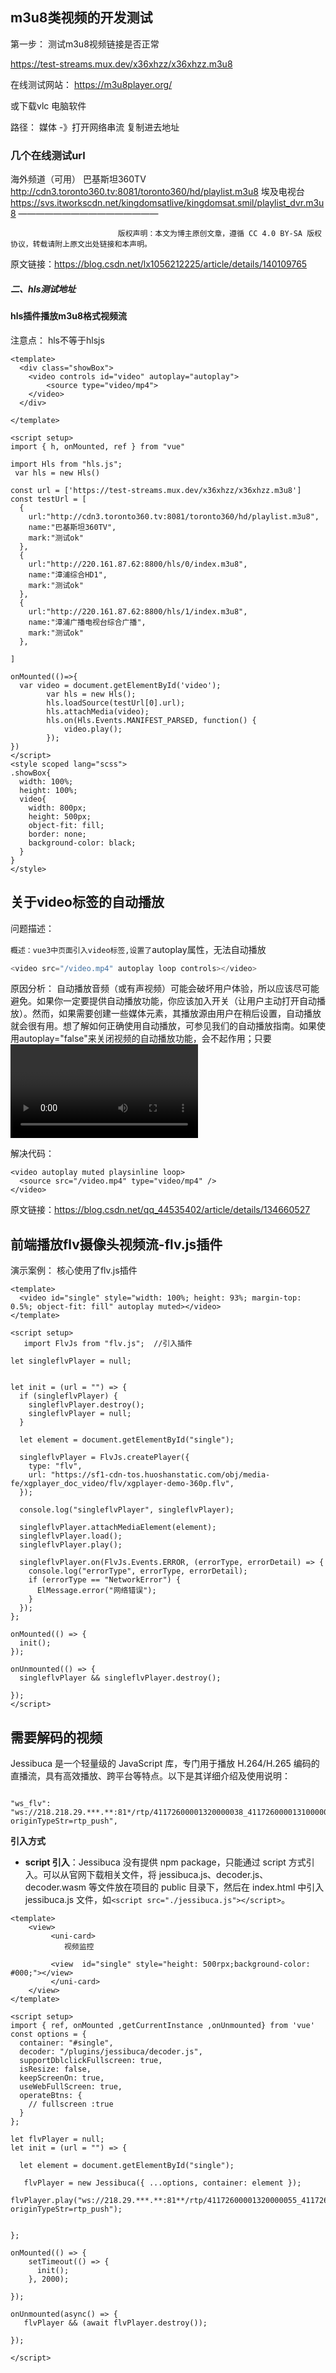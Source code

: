 ## m3u8类视频的开发测试

第一步： 测试m3u8视频链接是否正常

https://test-streams.mux.dev/x36xhzz/x36xhzz.m3u8

在线测试网站： https://m3u8player.org/

或下载vlc 电脑软件 

路径： 媒体 -》打开网络串流    复制进去地址



### 几个在线测试url

海外频道（可用）
巴基斯坦360TV http://cdn3.toronto360.tv:8081/toronto360/hd/playlist.m3u8
埃及电视台 https://svs.itworkscdn.net/kingdomsatlive/kingdomsat.smil/playlist_dvr.m3u8
————————————————

                            版权声明：本文为博主原创文章，遵循 CC 4.0 BY-SA 版权协议，转载请附上原文出处链接和本声明。

原文链接：https://blog.csdn.net/lx1056212225/article/details/140109765

##### 二、hls测试地址

#### hls插件播放m3u8格式视频流

注意点： hls不等于hlsjs

```vue
<template>
  <div class="showBox">
    <video controls id="video" autoplay="autoplay">
        <source type="video/mp4">
    </video>
  </div>

</template>

<script setup>
import { h, onMounted, ref } from "vue"
    
import Hls from "hls.js";
 var hls = new Hls()   
 
const url = ['https://test-streams.mux.dev/x36xhzz/x36xhzz.m3u8']
const testUrl = [
  {
    url:"http://cdn3.toronto360.tv:8081/toronto360/hd/playlist.m3u8",
    name:"巴基斯坦360TV",
    mark:"测试ok"
  },
  {
    url:"http://220.161.87.62:8800/hls/0/index.m3u8",
    name:"漳浦综合HD1",
    mark:"测试ok"
  },
  {
    url:"http://220.161.87.62:8800/hls/1/index.m3u8",
    name:"漳浦广播电视台综合广播",
    mark:"测试ok"
  },

]

onMounted(()=>{
  var video = document.getElementById('video');
        var hls = new Hls();
        hls.loadSource(testUrl[0].url);
        hls.attachMedia(video);
        hls.on(Hls.Events.MANIFEST_PARSED, function() {
            video.play();
        });
})
</script>
<style scoped lang="scss">
.showBox{
  width: 100%;
  height: 100%;  
  video{
    width: 800px;
    height: 500px;
    object-fit: fill;
    border: none;
    background-color: black;
  }
}
</style>
```



## 关于video标签的自动播放

问题描述：

`概述：vue3中页面引入video标签,设置了`autoplay属性，无法自动播放

```TypeScript
<video src="/video.mp4" autoplay loop controls></video>
```

原因分析：
自动播放音频（或有声视频）可能会破坏用户体验，所以应该尽可能避免。如果你一定要提供自动播放功能，你应该加入开关（让用户主动打开自动播放）。然而，如果需要创建一些媒体元素，其播放源由用户在稍后设置，自动播放就会很有用。想了解如何正确使用自动播放，可参见我们的自动播放指南。如果使用autoplay="false"来关闭视频的自动播放功能，会不起作用；只要<video>标签中有autoplay属性，视频就会自动播放。要移除自动播放，需要完全删除该属性。**在某些浏览器（例如Chrome70.0)中，如果没有设置muted属性，autoplay将不会生效**。

解决代码：
```vue
<video autoplay muted playsinline loop>
  <source src="/video.mp4" type="video/mp4" />
</video>
```

原文链接：https://blog.csdn.net/qq_44535402/article/details/134660527







## 前端播放flv摄像头视频流-flv.js插件

演示案例：  核心使用了flv.js插件

```vue
<template>
  <video id="single" style="width: 100%; height: 93%; margin-top: 0.5%; object-fit: fill" autoplay muted></video>
</template>

<script setup>
   import FlvJs from "flv.js";  //引入插件

let singleflvPlayer = null;


let init = (url = "") => {
  if (singleflvPlayer) {
    singleflvPlayer.destroy();
    singleflvPlayer = null;
  }

  let element = document.getElementById("single");

  singleflvPlayer = FlvJs.createPlayer({
    type: "flv",
    url: "https://sf1-cdn-tos.huoshanstatic.com/obj/media-fe/xgplayer_doc_video/flv/xgplayer-demo-360p.flv",
  });

  console.log("singleflvPlayer", singleflvPlayer);

  singleflvPlayer.attachMediaElement(element);
  singleflvPlayer.load();
  singleflvPlayer.play();

  singleflvPlayer.on(FlvJs.Events.ERROR, (errorType, errorDetail) => {
    console.log("errorType", errorType, errorDetail);
    if (errorType == "NetworkError") {
      ElMessage.error("网络错误");
    }
  });
};

onMounted(() => {
  init();
});

onUnmounted(() => {
  singleflvPlayer && singleflvPlayer.destroy();

});
</script>

```







## 需要解码的视频

Jessibuca 是一个轻量级的 JavaScript 库，专门用于播放 H.264/H.265 编码的直播流，具有高效播放、跨平台等特点。以下是其详细介绍及使用说明：

 ```

"ws_flv": "ws://218.218.29.***.**:81*/rtp/41172600001320000038_41172600001310000001.live.flv?originTypeStr=rtp_push",
 ```

**引入方式**

- **script 引入**：Jessibuca 没有提供 npm package，只能通过 script 方式引入。可以从官网下载相关文件，将 jessibuca.js、decoder.js、decoder.wasm 等文件放在项目的 public 目录下，然后在 index.html 中引入 jessibuca.js 文件，如`<script src="./jessibuca.js"></script>`。

  

```
<template>
    <view>
         <uni-card>
            视频监控
         
         <view  id="single" style="height: 500rpx;background-color: #000;"></view>
         </uni-card>
    </view>
</template>

<script setup>
import { ref, onMounted ,getCurrentInstance ,onUnmounted} from 'vue'
const options = {
  container: "#single",
  decoder: "/plugins/jessibuca/decoder.js",
  supportDblclickFullscreen: true,
  isResize: false,
  keepScreenOn: true,
  useWebFullScreen: true,
  operateBtns: {
    // fullscreen :true
  }
};

let flvPlayer = null;
let init = (url = "") => {

  let element = document.getElementById("single");

   flvPlayer = new Jessibuca({ ...options, container: element });
 flvPlayer.play("ws://218.29.***.**:81**/rtp/41172600001320000055_41172600001310000001.live.flv?originTypeStr=rtp_push");


};

onMounted(() => {
    setTimeout(() => {
      init();
    }, 2000);
  
});

onUnmounted(async() => {
   flvPlayer && (await flvPlayer.destroy());

});

</script>


```

